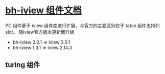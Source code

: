 # [bh-iview 组件文档](/iview/)

PC 组件基于 iview 组件库进行扩展，与官方的主要区别在于 table 组件支持列 slot。
随iview官方版本更新而升级
* bh-iview 2.0.1 => iview 3.0.1
* bh-iview 1.3.1 => iview 2.14.3

## turing 组件